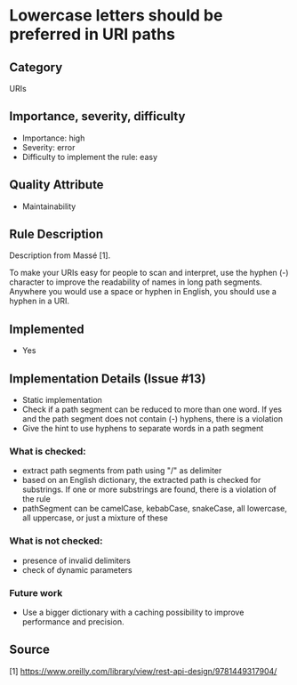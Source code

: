 # Lowercase letters should be preferred in URI paths

## Category

URIs

## Importance, severity, difficulty

* Importance: high
* Severity: error
* Difficulty to implement the rule: easy

## Quality Attribute

* Maintainability

## Rule Description

Description from Massé [1].

To make your URIs easy for people to scan and interpret, use the hyphen (-) character
to improve the readability of names in long path segments. Anywhere you would use
a space or hyphen in English, you should use a hyphen in a URI.

## Implemented

* Yes

## Implementation Details (Issue #13)

* Static implementation
* Check if a path segment can be reduced to more than one word. If yes and the path segment does not contain (-) hyphens, there is a violation
* Give the hint to use hyphens to separate words in a path segment

### What is checked:
* extract path segments from path using "/" as delimiter
* based on an English dictionary, the extracted path is checked for substrings. If one or more substrings are found, there is a violation of the rule
* pathSegment can be camelCase, kebabCase, snakeCase, all lowercase, all uppercase, or just a mixture of these

### What is not checked:
* presence of invalid delimiters
* check of dynamic parameters

### Future work

* Use a bigger dictionary with a caching possibility to improve performance and precision.


## Source

[1] https://www.oreilly.com/library/view/rest-api-design/9781449317904/
